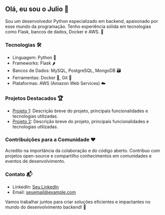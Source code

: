 ## Olá, eu sou o Julio 👋

Sou um desenvolvedor Python especializado em backend, apaixonado por esse mundo da programação. Tenho experiência sólida em tecnologias como Flask, bancos de dados, Docker e AWS. 🚀

### Tecnologias 🛠️

- Linguagem: Python 🐍
- Frameworks: Flask 🌶️
- Bancos de Dados: MySQL, PostgreSQL, MongoDB 🗃️
- Ferramentas: Docker 🐳, Git 🌳
- Plataformas: AWS (Amazon Web Services) ☁️

### Projetos Destacados 🏆

- [Projeto 1](link_do_projeto_1): Descrição breve do projeto, principais funcionalidades e tecnologias utilizadas.
- [Projeto 2](link_do_projeto_2): Descrição breve do projeto, principais funcionalidades e tecnologias utilizadas.

### Contribuições para a Comunidade ❤️

Acredito na importância da colaboração e do código aberto. Contribuo com projetos open-source e compartilho conhecimentos em comunidades e eventos de desenvolvimento.

### Contato 📬

- LinkedIn: [Seu LinkedIn](link_do_seu_linkedin)
- Email: seuemail@example.com

Vamos trabalhar juntos para criar soluções eficientes e impactantes no mundo do desenvolvimento backend! 🚀
